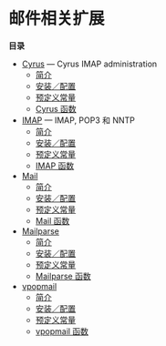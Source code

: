 邮件相关扩展
============

**目录**

-   [Cyrus](/book/cyrus.html) — Cyrus IMAP administration
    -   [简介](/intro/cyrus.html)
    -   [安装／配置](/cyrus/setup.html)
    -   [预定义常量](/cyrus/constants.html)
    -   [Cyrus 函数](/ref/cyrus.html)
-   [IMAP](/book/imap.html) — IMAP, POP3 和 NNTP
    -   [简介](/intro/imap.html)
    -   [安装／配置](/imap/setup.html)
    -   [预定义常量](/imap/constants.html)
    -   [IMAP 函数](/ref/imap.html)
-   [Mail](/book/mail.html)
    -   [简介](/intro/mail.html)
    -   [安装／配置](/mail/setup.html)
    -   [预定义常量](/mail/constants.html)
    -   [Mail 函数](/ref/mail.html)
-   [Mailparse](/book/mailparse.html)
    -   [简介](/intro/mailparse.html)
    -   [安装／配置](/mailparse/setup.html)
    -   [预定义常量](/mailparse/constants.html)
    -   [Mailparse 函数](/ref/mailparse.html)
-   [vpopmail](/book/vpopmail.html)
    -   [简介](/intro/vpopmail.html)
    -   [安装／配置](/vpopmail/setup.html)
    -   [预定义常量](/vpopmail/constants.html)
    -   [vpopmail 函数](/ref/vpopmail.html)
